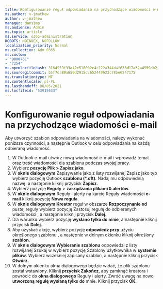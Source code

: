 ```yaml
---
title: Konfigurowanie reguł odpowiadania na przychodzące wiadomości e-mail
ms.author: v-jmathew
author: v-jmathew
manager: dansimp
ms.audience: Admin
ms.topic: article
ms.service: o365-administration
ROBOTS: NOINDEX, NOFOLLOW
localization_priority: Normal
ms.collection: Adm_O365
ms.custom:
- "9000761"
- "7254"
ms.openlocfilehash: 3164959f33a42e518002e4c222a344d4f638d17a32a4959db2f903ce5cb14d81
ms.sourcegitcommit: b5f7da89a650d2915dc652449623c78be6247175
ms.translationtype: MT
ms.contentlocale: pl-PL
ms.lasthandoff: 08/05/2021
ms.locfileid: "53915633"
---
```

# <a name="set-up-rules-to-reply-to-incoming-emails"></a>Konfigurowanie reguł odpowiadania na przychodzące wiadomości e-mail

Aby utworzyć szablon odpowiadania na wiadomości, należy wykonać poniższe czynności, a następnie Outlook w celu odpowiadania na każdą odbieraną wiadomość.

1. W Outlook e-mail utwórz nową wiadomość e-mail i wprowadź temat oraz treść wiadomości dla szablonu podczas swojej pracy.
2. Wybierz **pozycję Plik > Zapisz jako.**
3. W **oknie dialogowym** Zapisywanie  jako z listy rozwijanej Zapisz jako typ wybierz pozycję Outlook **szablonu (*.oft).** Nadaj mu odpowiednią nazwę, a następnie kliknij przycisk **Zapisz**.
4. Wybierz pozycję **Reguły**  >  **zarządzania plikami & alertów.**
5. W **oknie dialogowym** Reguły i alerty na karcie Reguły wiadomości **e-mail** kliknij pozycję **Nowa reguła**.
6. W **oknie dialogowym Kreator** reguł w obszarze **Rozpoczynanie od** pustej reguły wybierz pozycję Zastosuj regułę do odbieranych wiadomości , a następnie kliknij przycisk **Dalej.** 
7. Dla warunku wybierz pozycję **wysłano tylko do mnie**, a następnie kliknij przycisk **Dalej**.
8. Aby uzyskać akcję, wybierz pozycję **odpowiedz przy** użyciu określonego szablonu , a następnie w dolnym okienku kliknij określony **szablon**.
9. W **oknie dialogowym Wybieranie szablonu**  odpowiedzi z listy rozwijanej Szukaj w wybierz pozycję Szablony użytkownika w **systemie plików**. Wybierz wcześniej zapisany szablon, a następnie kliknij przycisk **Otwórz**.
10. W dolnym okienku okna dialogowego będzie widać, że plik szablonu został wstawiony. Kliknij **przycisk Zakończ,** aby zamknąć kreatora i powrócić do **okna dialogowego** Reguły i alerty. Zwróć uwagę na nowo **utworzoną regułę wysłaną tylko do** mnie. Kliknij przycisk **OK**.
